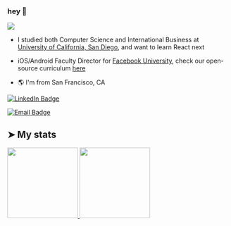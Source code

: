 ### hey 👋

<!--
**tejen/tejen** is a ✨ _special_ ✨ repository because its `README.md` (this file) appears on your GitHub profile.

Here are some ideas to get you started:

- 🔭 I’m currently working on ...
- 🌱 I’m currently learning ...
- 👯 I’m looking to collaborate on ...
- 🤔 I’m looking for help with ...
- 💬 Ask me about ...
- 📫 How to reach me: ...
- 😄 Pronouns: ...
- ⚡ Fun fact: ...

all themes here: https://github.com/anuraghazra/github-readme-stats/blob/master/themes/README.md

-->

![](https://komarev.com/ghpvc/?username=tejen)

- I studied both Computer Science and International Business at [University of California, San Diego](https://ucsd.edu/), and want to learn React next
  
- iOS/Android Faculty Director for [Facebook University](https://www.facebook.com/careers/students-and-grads/students), check our open-source curriculum [here](https://courses.codepath.com/courses/metau_ios)

- :earth_americas: I'm from San Francisco, CA


[![LinkedIn Badge](https://img.shields.io/badge/LinkedIn-Tejen%20Patel-blue?style=for-the-badge&logo=Linkedin&logoColor=white&link=https://www.linkedin.com/in/tejenpatel/)](https://www.linkedin.com/in/tejenpatel/)

[![Email Badge](https://img.shields.io/badge/contact-me@tejen.net-red?style=for-the-badge&link=mailto:me@tejen.net)](mailto:me@tejen.net)

## ➤ My stats

<a href="https://github.com/tejen">
  <img height="160em" src="https://github-readme-stats.vercel.app/api?username=tejen&count_private=true&show_icons=true&theme=default" />
  <img height="160em" src="https://github-readme-stats.vercel.app/api/top-langs/?username=tejen&layout=compact&theme=default" />
</a>

